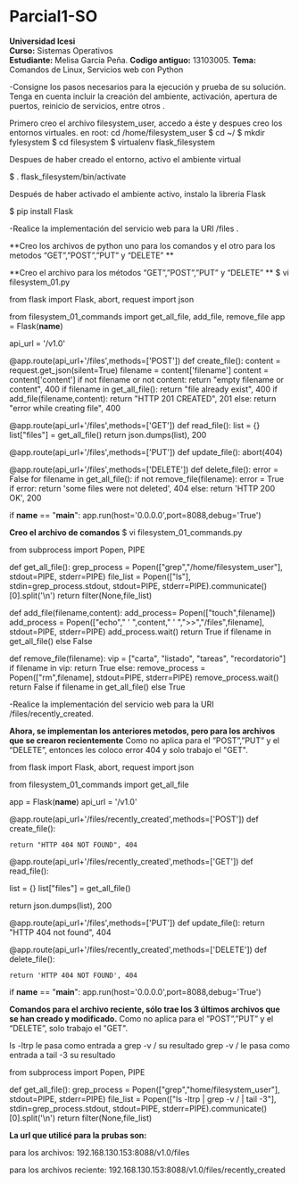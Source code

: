 # Parcial1-SO

**Universidad Icesi**  
**Curso:** Sistemas Operativos  
**Estudiante:** Melisa Garcia Peña.
**Codigo antiguo:** 13103005.
**Tema:** Comandos de Linux, Servicios web con Python  

-Consigne los pasos necesarios para la ejecución y prueba de su solución. Tenga en cuenta incluir la creación del ambiente, activación, apertura de puertos, reinicio de servicios, entre otros .

Primero creo el archivo filesystem_user, accedo a éste y despues creo los entornos virtuales.
en root: cd /home/filesystem_user
$ cd ~/
$ mkdir fylesystem
$ cd filesystem
$ virtualenv flask_filesystem

Despues de haber creado el entorno, activo el ambiente virtual 

$ . flask_filesystem/bin/activate

Después de haber activado el ambiente activo, instalo la libreria Flask

$ pip install Flask


-Realice la implementación del servicio web para la URI /files .

**Creo los archivos de python uno para los  comandos  y el otro para los metodos “GET”,”POST”,”PUT” y “DELETE”  **

**Creo el archivo para los métodos “GET”,”POST”,”PUT” y “DELETE” **
$ vi filesystem_01.py

from flask import Flask, abort, request
import json

from filesystem_01_commands import get_all_file, add_file, remove_file
app = Flask(__name__)

api_url = '/v1.0'

@app.route(api_url+'/files',methods=['POST'])
def create_file():
  content = request.get_json(silent=True)
  filename = content['filename']
  content = content['content']
  if not filename or not content:
    return "empty filename or content", 400
  if filename in get_all_file():
    return "file already exist", 400
  if add_file(filename,content):
    return "HTTP 201 CREATED", 201
  else:
    return "error while creating file", 400

@app.route(api_url+'/files',methods=['GET'])
def read_file():
  list = {}
  list["files"] = get_all_file()
  return json.dumps(list), 200

@app.route(api_url+'/files',methods=['PUT'])
def update_file():
  abort(404)

@app.route(api_url+'/files',methods=['DELETE'])
def delete_file():
   error = False
  for filename in get_all_file():
    if not remove_file(filename):
        error = True
  if error:
    return 'some files were not deleted', 404
  else:
    return 'HTTP 200 OK', 200

if __name__ == "__main__":
  app.run(host='0.0.0.0',port=8088,debug='True')


**Creo el archivo de comandos**
$ vi filesystem_01_commands.py

from subprocess import Popen, PIPE

def get_all_file():
  grep_process = Popen(["grep","/home/filesystem_user"], stdout=PIPE, stderr=PIPE)
  file_list = Popen(["ls"], stdin=grep_process.stdout, stdout=PIPE, stderr=PIPE).communicate()[0].split('\n')
  return filter(None,file_list)

def add_file(filename,content):
  add_process= Popen(["touch",filename])
  add_process = Popen(["echo"," ' ",content," ' ",">>","/files",filename], stdout=PIPE, stderr=PIPE)
  add_process.wait()
  return True if filename in get_all_file() else False

def remove_file(filename):
  vip = ["carta", "listado", "tareas", "recordatorio"]
  if filename in vip:
    return True
  else:
    remove_process = Popen(["rm",filename], stdout=PIPE, stderr=PIPE)
    remove_process.wait()
    return False if filename in get_all_file() else True



-Realice la implementación del servicio web para la URI /files/recently_created.

**Ahora, se implementan los anteriores metodos, pero para los archivos que se crearon recientemente**
Como no aplica para el ”POST”,”PUT” y el “DELETE”, entonces les coloco error 404 y solo trabajo el "GET".

from flask import Flask, abort, request
import json

from filesystem_01_commands import get_all_file

app = Flask(__name__)
api_url = '/v1.0'

@app.route(api_url+'/files/recently_created',methods=['POST'])
def create_file():

    return "HTTP 404 NOT FOUND", 404


@app.route(api_url+'/files/recently_created',methods=['GET'])
def read_file():

 list = {}
  list["files"] = get_all_file()

  return json.dumps(list), 200

@app.route(api_url+'/files',methods=['PUT'])
def update_file():
  return "HTTP 404 not found", 404

@app.route(api_url+'/files/recently_created',methods=['DELETE'])
def delete_file():

    return 'HTTP 404 NOT FOUND', 404


if __name__ == "__main__":
  app.run(host='0.0.0.0',port=8088,debug='True')


**Comandos para el archivo reciente, sólo trae los 3 últimos archivos que se han creado y modificado.**
Como no aplica para el ”POST”,”PUT” y el “DELETE”, solo trabajo el "GET".

ls -ltrp le pasa como entrada a  grep -v / su resultado
grep -v / le pasa como entrada a  tail -3 su resultado


from subprocess import Popen, PIPE

def get_all_file():
  grep_process = Popen(["grep","home/filesystem_user"], stdout=PIPE, stderr=PIPE)
  file_list = Popen(["ls -ltrp | grep -v / | tail -3"], stdin=grep_process.stdout, stdout=PIPE, stderr=PIPE).communicate()[0].split('\n')
  return filter(None,file_list)

**La url que utilicé para la prubas son:**


para los archivos:
192.168.130.153:8088/v1.0/files

para los archivos reciente:
192.168.130.153:8088/v1.0/files/recently_created
